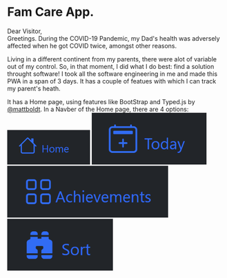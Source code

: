 # Fam Care App.

Dear Visitor,<br />
Greetings. During the COVID-19 Pandemic, my Dad's health was adversely affected when he got COVID twice, amongst other reasons. <br />

Living in a different continent from my parents, there were alot of variable out of my control. So, in that moment, I did what I do best: find a solution throught software! I took all the software engineering in me and made this PWA in a span of 3 days. It has a couple of featues with which I can track my parent's heath.<br/>

It has a Home page, using features like BootStrap and Typed.js by [@mattboldt](https://github.com/mattboldt/typed.js). In a Navber of the Home page, there are 4 options: <img src="https://github.com/HardikHajela/FamCareAPP/blob/main/readmeicons/home.png" alt="Achievements" height = "80"/> 
<img src="https://github.com/HardikHajela/FamCareAPP/blob/main/readmeicons/today.png" alt="Achievements" height="120"/> 
<img src="https://github.com/HardikHajela/FamCareAPP/blob/main/readmeicons/ach.png" alt="Achievements" height="120"/> 
<img src="https://github.com/HardikHajela/FamCareAPP/blob/main/readmeicons/sort.png" alt="Achievements" height="120"/> 
